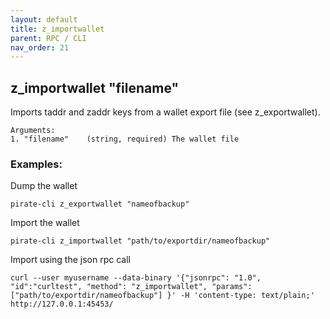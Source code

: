 ```yaml
---
layout: default
title: z_importwallet
parent: RPC / CLI
nav_order: 21
---
```


## z_importwallet "filename"

Imports taddr and zaddr keys from a wallet export file (see z_exportwallet).

```
Arguments:
1. "filename"    (string, required) The wallet file
```

### Examples:

Dump the wallet
```
pirate-cli z_exportwallet "nameofbackup"
```

Import the wallet
```
pirate-cli z_importwallet "path/to/exportdir/nameofbackup"
```

Import using the json rpc call
```
curl --user myusername --data-binary '{"jsonrpc": "1.0", "id":"curltest", "method": "z_importwallet", "params": ["path/to/exportdir/nameofbackup"] }' -H 'content-type: text/plain;' http://127.0.0.1:45453/
```

